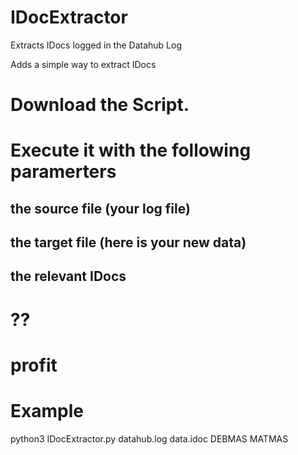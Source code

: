 # IDocExtractor
Extracts IDocs logged in the Datahub Log

Adds a simple way to extract IDocs
# Download the Script.
# Execute it with the following paramerters
## the source file (your log file)
## the target file (here is your new data)
## the relevant IDocs
# ??
# profit
# Example

python3 IDocExtractor.py datahub.log data.idoc DEBMAS MATMAS
